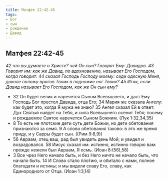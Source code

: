 ```yaml
---
title: Матфея 22:42-45
tags: 
- Бог
- сын
- рождение
- Давид
---
```


## Матфея 22:42-45

*42 что вы думаете о Христе? чей Он сын? Говорят Ему: Давидов. 43 Говорит им: как же Давид, по вдохновению, называет Его Господом, когда говорит: 44 сказал Господь Господу моему: седи одесную Меня, доколе положу врагов Твоих в подножие ног Твоих? 45 Итак, если Давид называет Его Господом, как же Он сын ему?*

- 32 Он будет велик и наречется Сыном Всевышнего, и даст Ему Господь Бог престол Давида, отца Его; 34 Мария же сказала Ангелу: как будет это, когда Я мужа не знаю? 35 Ангел сказал Ей в ответ: Дух Святый найдет на Тебя, и сила Всевышнего осенит Тебя; посему и рождаемое Святое наречется Сыном Божиим. (Лук 1:32,34,35)
- 8 То есть не плотские дети суть дети Божии, но дети обетования признаются за семя. 9 А слово обетования таково: в это же время приду, и у Сарры будет сын. ((Рим 9:8,9))
- 56 Авраам, отец ваш, рад был увидеть день Мой; и увидел и возрадовался. 58 Иисус сказал им: истинно, истинно говорю вам: прежде нежели был Авраам, Я есмь. (Иоан 8:(56),58)
- 3 Все чрез Него начало быть, и без Него ничто не начало быть, что начало быть. 14 И Слово стало плотию, и обитало с нами, полное благодати и истины; и мы видели славу Его, славу, как Единородного от Отца. (Иоан 1:3,14)